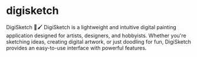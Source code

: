 # digisketch
DigiSketch 🎨🖌 DigiSketch is a lightweight and intuitive digital painting application designed for artists, designers, and hobbyists. Whether you're sketching ideas, creating digital artwork, or just doodling for fun, DigiSketch provides an easy-to-use interface with powerful features.  
